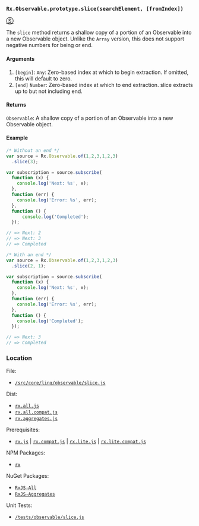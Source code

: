 ### `Rx.Observable.prototype.slice(searchElement, [fromIndex])`
[&#x24C8;](https://github.com/Reactive-Extensions/RxJS/blob/master/src/core/linq/observable/slice.js "View in source")

The `slice` method returns a shallow copy of a portion of an Observable into a new Observable object.  Unlike the `Array` version, this does not support negative numbers for being or end.

#### Arguments
1. `[begin]`: `Any`: Zero-based index at which to begin extraction. If omitted, this will default to zero.
2. `[end]` `Number`: Zero-based index at which to end extraction. slice extracts up to but not including end.

#### Returns
`Observable`: A shallow copy of a portion of an Observable into a new Observable object.

#### Example
```js
/* Without an end */
var source = Rx.Observable.of(1,2,3,1,2,3)
  .slice(3);

var subscription = source.subscribe(
  function (x) {
    console.log('Next: %s', x);
  },
  function (err) {
    console.log('Error: %s', err);
  },
  function () {
      console.log('Completed');
  });

// => Next: 2
// => Next: 3
// => Completed

/* With an end */
var source = Rx.Observable.of(1,2,3,1,2,3)
  .slice(2, 1);

var subscription = source.subscribe(
  function (x) {
    console.log('Next: %s', x);
  },
  function (err) {
    console.log('Error: %s', err);
  },
  function () {
    console.log('Completed');
  });

// => Next: 3
// => Completed
```
### Location

File:
- [`/src/core/linq/observable/slice.js`](https://github.com/Reactive-Extensions/RxJS/blob/master/src/core/linq/observable/slice.js)

Dist:
- [`rx.all.js`](https://github.com/Reactive-Extensions/RxJS/blob/master/dist/rx.all.js)
- [`rx.all.compat.js`](https://github.com/Reactive-Extensions/RxJS/blob/master/dist/rx.all.js)
- [`rx.aggregates.js`](https://github.com/Reactive-Extensions/RxJS/blob/master/dist/rx.aggregates.js)

Prerequisites:
- [`rx.js`](https://github.com/Reactive-Extensions/RxJS/blob/master/dist/rx.js) | [`rx.compat.js`](https://github.com/Reactive-Extensions/RxJS/blob/master/dist/rx.compat.js) | [`rx.lite.js`](https://github.com/Reactive-Extensions/RxJS/blob/master/dist/rx.lite.js) | [`rx.lite.compat.js`](https://github.com/Reactive-Extensions/RxJS/blob/master/dist/rx.lite.compat.js)

NPM Packages:
- [`rx`](https://www.npmjs.org/package/rx)

NuGet Packages:
- [`RxJS-All`](http://www.nuget.org/packages/RxJS-All/)
- [`RxJS-Aggregates`](http://www.nuget.org/packages/RxJS-Aggregates/)

Unit Tests:
- [`/tests/observable/slice.js`](https://github.com/Reactive-Extensions/RxJS/blob/master/tests/observable/slice.js)
